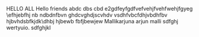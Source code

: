 HELLO ALL 
Hello friends 
abdc dbs cbd
e2gdfeyfgdfvefvehjfvehfwehjfgyeg
\efhjebfhj
nb ndbdnfbvn
ghdcvghdjscvhdv vsdhfvbcfdhjvbdhfbv
hjbvhdsbfkjdk\dhbj
hjbewb
fbfjbewjew
Mallikarjuna
arjun
malli
sdfghj
wertyuio.
sdfghjkl

